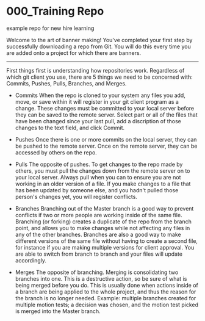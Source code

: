 # 000_Training Repo
example repo for new hire learning

Welcome to the art of banner making! You've completed your first step by successfully downloading a repo from Git.
You will do this every time you are added onto a project for which there are banners.

---

First things first is understanding how repositories work. Regardless of which git client you use, there are 5 things
we need to be concerned with: Commits, Pushes, Pulls, Branches, and Merges.

- Commits
When the repo is cloned to your system any files you add, move, or save within it will register in your git client 
program as a change. These changes must be committed to your local server before they can be saved to the remote
server. Select part or all of the files that have been changed since your last pull, add a discription of those changes
to the text field, and click Commit.

- Pushes
Once there is one or more commits on the local server, they can be pushed to the remote server. Once on the remote server,
they can be accessed by others on the repo. 

- Pulls
The opposite of pushes. To get changes to the repo made by others, you must pull the changes down from the remote server on
to your local server. Always pull when you can to ensure you are not working in an older version of a file. If you make
changes to a file that has been updated by someone else, and you hadn't pulled those person's changes yet, you will register
conflicts. 

- Branches
Branching out of the Master branch is a good way to prevent conflicts if two or more people are working inside of the same
file. Branching (or forking) creates a duplicate of the repo from the branch point, and allows you to make changes while
not affecting any files in any of the other branches. Branches are also a good way to make different versions of the same
file without having to create a second file, for instance if you are making multiple versions for client approval. You are
able to switch from branch to branch and your files will update accordingly.

- Merges
The opposite of branching. Merging is consolidating two branches into one. This is a destructive action, so be sure of what
is being merged before you do. This is usually done when actions inside of a branch are being applied to the whole project,
and thus the reason for the branch is no longer needed. Example: multiple branches created for multiple motion tests; a 
decision was chosen, and the motion test picked is merged into the Master branch. 
